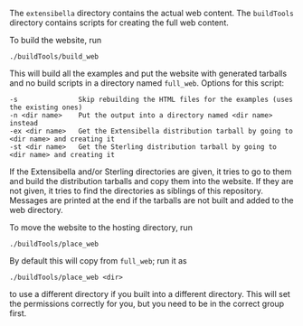 The `extensibella` directory contains the actual web content.  The
`buildTools` directory contains scripts for creating the full web
content.

To build the website, run
```
./buildTools/build_web
```
This will build all the examples and put the website with generated
tarballs and no build scripts in a directory named `full_web`.
Options for this script:
```
-s               Skip rebuilding the HTML files for the examples (uses the existing ones)
-n <dir name>    Put the output into a directory named <dir name> instead
-ex <dir name>   Get the Extensibella distribution tarball by going to <dir name> and creating it
-st <dir name>   Get the Sterling distribution tarball by going to <dir name> and creating it
```
If the Extensibella and/or Sterling directories are given, it tries to
go to them and build the distribution tarballs and copy them into the
website.  If they are not given, it tries to find the directories as
siblings of this repository.  Messages are printed at the end if the
tarballs are not built and added to the web directory.

To move the website to the hosting directory, run
```
./buildTools/place_web
```
By default this will copy from `full_web`; run it as
```
./buildTools/place_web <dir>
```
to use a different directory if you built into a different directory.
This will set the permissions correctly for you, but you need to be in
the correct group first.
